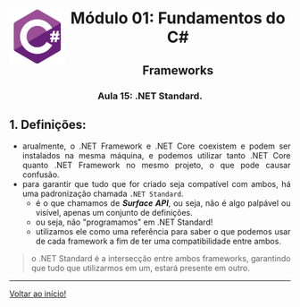 <div align="center">
<a href="https://github.com/monicaquintal" target="_blank"><img align="left" height="100" src="../assets/logo.png" /></a>
<h1>Módulo 01: Fundamentos do C#</h1>
<h2>Frameworks</h2>
<h3>Aula 15: .NET Standard.</h3>
</div>

<div align="justify">

## 1. Definições:

- arualmente, o .NET Framework e .NET Core coexistem e podem ser instalados na mesma máquina, e podemos utilizar tanto .NET Core quanto .NET Framework no mesmo projeto, o que pode causar confusão.
- para garantir que tudo que for criado seja compatível com ambos, há uma padronização chamada `.NET Standard`.
  - é o que chamamos de ***Surface API***, ou seja, não é algo palpável ou visível, apenas um conjunto de definições.
  - ou seja, não "programamos" em .NET Standard! 
  - utilizamos ele como uma referência para saber o que podemos usar de cada framework a fim de ter uma compatibilidade entre ambos.

> o .NET Standard é a intersecção entre ambos frameworks, garantindo que tudo que utilizarmos em um, estará presente em outro.

---

[Voltar ao início!](https://github.com/monicaquintal/estudandoC-)